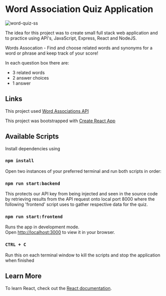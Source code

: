 # Word Association Quiz Application

![word-quiz-ss](https://user-images.githubusercontent.com/93847324/164958176-6188b72f-87c4-4763-b901-0fed6f713c9c.JPG)

The idea for this project was to create small full stack web application and to practice using API's, JavaScript, Express, React and NodeJS.

Words Assocation - Find and choose related words and synonyms for a word or phrase and keep track of your score!

In each question box there are:
* 3 related words
* 2 answer choices 
* 1 answer


## Links

This project used [Word Associations API](https://rapidapi.com/twinword/api/word-associations/)

This project was bootstrapped with [Create React App](https://github.com/facebook/create-react-app)

## Available Scripts

Install dependencies using
### `npm install`

Open two instances of your preferred terminal and run both scripts in order:

### `npm run start:backend`

This protects our API key from being injected and seen in the source code by retrieving results from the API request onto local port 8000 where the following 'frontend' script uses to gather respective data for the quiz.

### `npm run start:frontend`

Runs the app in development mode.\
Open [http://localhost:3000](http://localhost:3000) to view it in your browser.

### `CTRL + C` 

Run this on each terminal window to kill the scripts and stop the application when finished


## Learn More

To learn React, check out the [React documentation](https://reactjs.org/).

